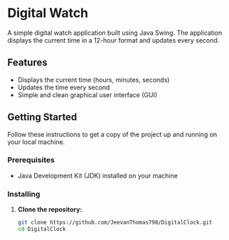 # Digital Watch

A simple digital watch application built using Java Swing. The application displays the current time in a 12-hour format and updates every second.

## Features

- Displays the current time (hours, minutes, seconds)
- Updates the time every second
- Simple and clean graphical user interface (GUI)

## Getting Started

Follow these instructions to get a copy of the project up and running on your local machine.

### Prerequisites

- Java Development Kit (JDK) installed on your machine

### Installing

1. **Clone the repository:**

   ```sh
   git clone https://github.com/JeevanThomas798/DigitalClock.git
   cd DigitalClock
